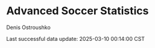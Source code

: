 # Advanced Soccer Statistics
Denis Ostroushko

<!-- gfm -->

Last successful data update: 2025-03-10 00:14:00 CST
